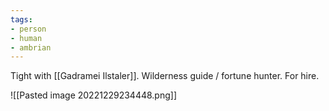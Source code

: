 ```yaml
---
tags:
- person
- human
- ambrian
---
```


Tight with [[Gadramei Ilstaler]]. Wilderness guide / fortune hunter. For hire.

![[Pasted image 20221229234448.png]]